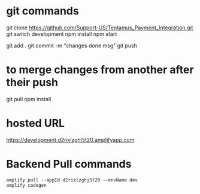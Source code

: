 # git commands

git clone  https://github.com/Support-US/Tentamus_Payment_Integration.git
git switch development
npm install
npm start

git add .
git commit -m "changes done msg"
git push

# to merge changes from another after their push

git pull
npm install

# hosted URL

https://development.d2rixlzghj5t20.amplifyapp.com
# Backend Pull commands

    amplify pull --appId d2rixlzghj5t20 --envName dev
    amplify codegen
